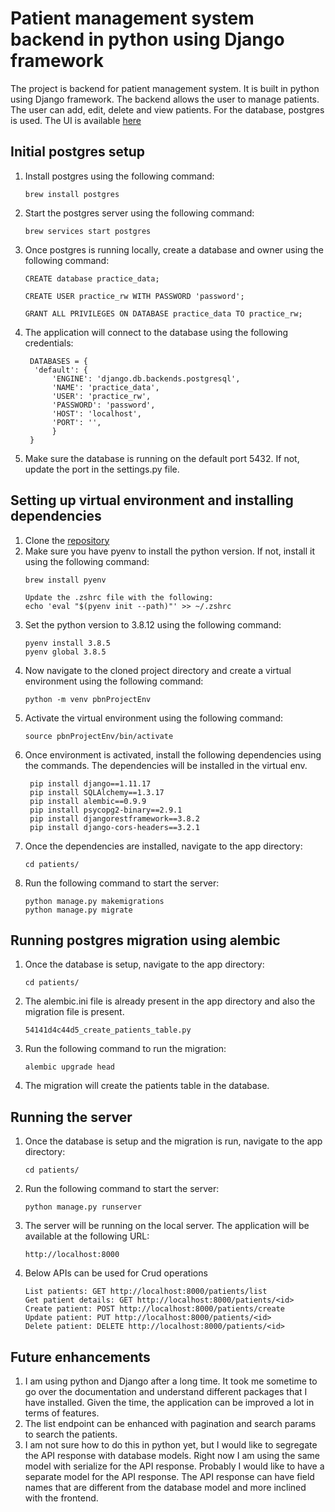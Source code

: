 # Patient management system backend in python using Django framework

The project is backend for patient management system. It is built in python using Django framework. 
The backend allows the user to manage patients. The user can add, edit, delete and view patients.
For the database, postgres is used.
The UI is available
[here](https://github.com/shantanutomar/pbn-patients-ui)

## Initial postgres setup
1. Install postgres using the following command:
   ```
   brew install postgres
   ```
2. Start the postgres server using the following command:
   ```
   brew services start postgres
   ```
3. Once postgres is running locally, create a database and owner using the following command:
   ```
   CREATE database practice_data;

   CREATE USER practice_rw WITH PASSWORD 'password';

   GRANT ALL PRIVILEGES ON DATABASE practice_data TO practice_rw;
   ```

4. The application will connect to the database using the following credentials:
   ```
    DATABASES = {
     'default': {
         'ENGINE': 'django.db.backends.postgresql',
         'NAME': 'practice_data',
         'USER': 'practice_rw',
         'PASSWORD': 'password',
         'HOST': 'localhost',
         'PORT': '',
         }
    }
   ```
5. Make sure the database is running on the default port 5432. If not, update the port in the settings.py file.

## Setting up virtual environment and installing dependencies

1. Clone the [repository](https://github.com/shantanutomar/pbnProject)
2. Make sure you have pyenv to install the python version. If not, install it using the following command:
   ```
   brew install pyenv
   
   Update the .zshrc file with the following:
   echo 'eval "$(pyenv init --path)"' >> ~/.zshrc
   ```
3. Set the python version to 3.8.12 using the following command:
   ```
   pyenv install 3.8.5
   pyenv global 3.8.5
   ```
4. Now navigate to the cloned project directory and create a virtual environment using the following command:
   ```
   python -m venv pbnProjectEnv
   ```
5. Activate the virtual environment using the following command:
   ```
   source pbnProjectEnv/bin/activate
   ```
6. Once environment is activated, install the following dependencies using the commands. The dependencies will be 
installed in the virtual env.
   ```
    pip install django==1.11.17
    pip install SQLAlchemy==1.3.17
    pip install alembic==0.9.9
    pip install psycopg2-binary==2.9.1
    pip install djangorestframework==3.8.2
    pip install django-cors-headers==3.2.1

   ```
7. Once the dependencies are installed, navigate to the app directory:
    ```
    cd patients/
    ```
8. Run the following command to start the server:
    ```
    python manage.py makemigrations
    python manage.py migrate
    ```

## Running postgres migration using alembic

1. Once the database is setup, navigate to the app directory:
    ```
    cd patients/
    ```
2. The alembic.ini file is already present in the app directory and also the migration file is present.
    ```
    54141d4c44d5_create_patients_table.py
    ```
3. Run the following command to run the migration:
    ```
    alembic upgrade head
    ```
4. The migration will create the patients table in the database.

## Running the server
1. Once the database is setup and the migration is run, navigate to the app directory:
    ```
    cd patients/
    ```
2. Run the following command to start the server:
    ```
    python manage.py runserver
    ```

3. The server will be running on the local server. The application will be available at the following URL:
   ```
   http://localhost:8000
   ```
4. Below APIs can be used for Crud operations
   ```
   List patients: GET http://localhost:8000/patients/list
   Get patient details: GET http://localhost:8000/patients/<id>
   Create patient: POST http://localhost:8000/patients/create
   Update patient: PUT http://localhost:8000/patients/<id>
   Delete patient: DELETE http://localhost:8000/patients/<id>
   ```

## Future enhancements
1. I am using python and Django after a long time. It took me sometime to go over the documentation and understand different packages that I have installed. Given the time, the application can be improved a lot in terms of features.
1. The list endpoint can be enhanced with pagination and search params to search the patients.
2. I am not sure how to do this in python yet, but I would like to segregate the API response with database models. Right now I am using
    the same model with serialize for the API response. Probably I would like to have a separate model for the API response. 
The API response can have field names that are different from the database model and more inclined with the frontend.

